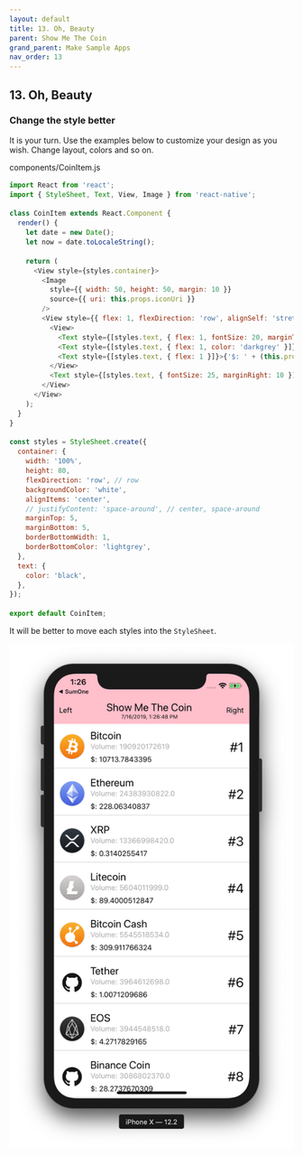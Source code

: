 ```yaml
---
layout: default
title: 13. Oh, Beauty
parent: Show Me The Coin
grand_parent: Make Sample Apps
nav_order: 13
---
```


## 13. Oh, Beauty

### Change the style better

It is your turn. 
Use the examples below to customize your design as you wish.
Change layout, colors and so on.

components/CoinItem.js

```js
import React from 'react';
import { StyleSheet, Text, View, Image } from 'react-native';

class CoinItem extends React.Component {
  render() {
    let date = new Date();
    let now = date.toLocaleString();

    return (
      <View style={styles.container}>
        <Image
          style={{ width: 50, height: 50, margin: 10 }}
          source={{ uri: this.props.iconUri }}
        />
        <View style={{ flex: 1, flexDirection: 'row', alignSelf: 'stretch', alignItems: 'center', justifyContent: 'space-between' }}>
          <View>
            <Text style={[styles.text, { flex: 1, fontSize: 20, marginTop: 5 }]}>{this.props.name || 'Name'}</Text>
            <Text style={[styles.text, { flex: 1, color: 'darkgrey' }]}>{'Volume: ' + (this.props.volume || 0)}</Text>
            <Text style={[styles.text, { flex: 1 }]}>{'$: ' + (this.props.price || 0)}</Text>
          </View>
          <Text style={[styles.text, { fontSize: 25, marginRight: 10 }]}>{'#' + (this.props.rank || 'Rank')}</Text>
        </View>
      </View>
    );
  }
}

const styles = StyleSheet.create({
  container: {
    width: '100%',
    height: 80,
    flexDirection: 'row', // row
    backgroundColor: 'white',
    alignItems: 'center',
    // justifyContent: 'space-around', // center, space-around
    marginTop: 5,
    marginBottom: 5,
    borderBottomWidth: 1,
    borderBottomColor: 'lightgrey',
  },
  text: {
    color: 'black',
  },
});

export default CoinItem;
```

It will be better to move each styles into the `StyleSheet`.

![prettier](../images/prettier.png)
